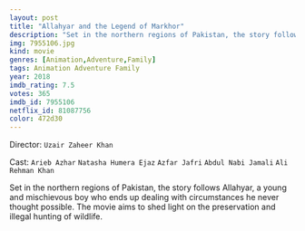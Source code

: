 ```yaml
---
layout: post
title: "Allahyar and the Legend of Markhor"
description: "Set in the northern regions of Pakistan, the story follows Allahyar, a young and mischievous boy who ends up dealing with circumstances he never thought possible. The movie aims to shed light on the preservation and illegal hunting of wildlife..."
img: 7955106.jpg
kind: movie
genres: [Animation,Adventure,Family]
tags: Animation Adventure Family 
year: 2018
imdb_rating: 7.5
votes: 365
imdb_id: 7955106
netflix_id: 81087756
color: 472d30
---
```

Director: `Uzair Zaheer Khan`  

Cast: `Arieb Azhar` `Natasha Humera Ejaz` `Azfar Jafri` `Abdul Nabi Jamali` `Ali Rehman Khan` 

Set in the northern regions of Pakistan, the story follows Allahyar, a young and mischievous boy who ends up dealing with circumstances he never thought possible. The movie aims to shed light on the preservation and illegal hunting of wildlife.